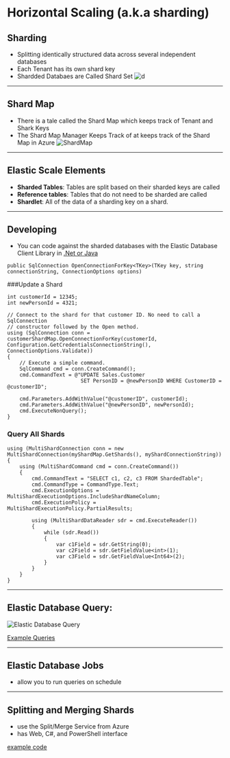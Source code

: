 # Horizontal Scaling (a.k.a sharding)

## Sharding
*  Splitting identically structured data across several independent databases
*  Each Tenant has its own shard key
*  Shardded Databaes are Called Shard Set
![d](https://microshak.github.io/MicroNotes/Images/Shardding.png)
 
 ---

## Shard Map

*  There is a tale called the Shard Map which keeps track of Tenant and Shark Keys
* The Shard Map Manager Keeps Track of at keeps track of the Shard Map in Azure 
![ShardMap](https://microshak.github.io/MicroNotes//Images/ShardMap.png)

---

## Elastic Scale Elements

* **Sharded Tables**: Tables are split based on their sharded keys are called 
* **Reference tables**: Tables that do not need to be sharded are called 
* **Shardlet**: All of the data of a sharding key on a shard.


---

## Developing

* You can code against the sharded databases with the Elastic Database Client Library in [.Net or Java](https://docs.microsoft.com/en-us/azure/sql-database/sql-database-elastic-scale-shard-map-management)

```dotnet
public SqlConnection OpenConnectionForKey<TKey>(TKey key, string connectionString, ConnectionOptions options)

```

###Update a Shard
```dotnet 
int customerId = 12345; 
int newPersonId = 4321; 

// Connect to the shard for that customer ID. No need to call a SqlConnection 
// constructor followed by the Open method.
using (SqlConnection conn = customerShardMap.OpenConnectionForKey(customerId, Configuration.GetCredentialsConnectionString(), ConnectionOptions.Validate)) 
{ 
    // Execute a simple command. 
    SqlCommand cmd = conn.CreateCommand(); 
    cmd.CommandText = @"UPDATE Sales.Customer 
                        SET PersonID = @newPersonID WHERE CustomerID = @customerID"; 

    cmd.Parameters.AddWithValue("@customerID", customerId);
    cmd.Parameters.AddWithValue("@newPersonID", newPersonId); 
    cmd.ExecuteNonQuery(); 
}  
```

### Query All Shards
```dotnet
using (MultiShardConnection conn = new MultiShardConnection(myShardMap.GetShards(), myShardConnectionString)) 
{ 
    using (MultiShardCommand cmd = conn.CreateCommand())
    { 
        cmd.CommandText = "SELECT c1, c2, c3 FROM ShardedTable"; 
        cmd.CommandType = CommandType.Text; 
        cmd.ExecutionOptions = MultiShardExecutionOptions.IncludeShardNameColumn; 
        cmd.ExecutionPolicy = MultiShardExecutionPolicy.PartialResults; 

        using (MultiShardDataReader sdr = cmd.ExecuteReader()) 
        { 
            while (sdr.Read())
            { 
                var c1Field = sdr.GetString(0); 
                var c2Field = sdr.GetFieldValue<int>(1); 
                var c3Field = sdr.GetFieldValue<Int64>(2);
            } 
        } 
    } 
} 
```
---

## Elastic Database Query:


![Elastic Database Query](https://microshak.github.io/MicroNotes/Images/ElasticDatabaseQuery.png)

[Example Queries](https://docs.microsoft.com/en-us/azure/sql-database/sql-database-elastic-query-getting-started)

---

## Elastic Database Jobs

* allow you to run queries on schedule


---

## Splitting and Merging Shards
* use the Split/Merge Service from Azure
* has Web, C#, and PowerShell interface

[example code](http://www.gethynellis.com/2018/10/horizontal-scaling-in-azure-SQL-database.html)